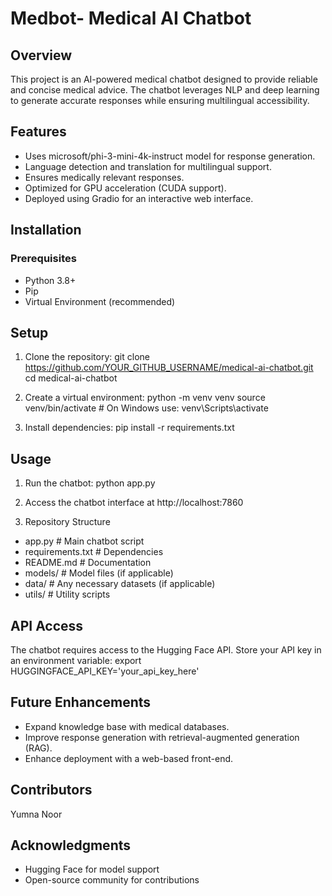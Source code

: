 # Medbot- Medical AI Chatbot

## Overview
This project is an AI-powered medical chatbot designed to provide reliable and concise medical advice. The chatbot leverages NLP and deep learning to generate accurate responses while ensuring multilingual accessibility.

## Features
- Uses microsoft/phi-3-mini-4k-instruct model for response generation.
- Language detection and translation for multilingual support.
- Ensures medically relevant responses.
- Optimized for GPU acceleration (CUDA support).
- Deployed using Gradio for an interactive web interface.

## Installation

### Prerequisites
- Python 3.8+
- Pip
- Virtual Environment (recommended)

## Setup
1. Clone the repository:
git clone https://github.com/YOUR_GITHUB_USERNAME/medical-ai-chatbot.git
cd medical-ai-chatbot

2. Create a virtual environment:
python -m venv venv
source venv/bin/activate  # On Windows use: venv\Scripts\activate

3. Install dependencies:
pip install -r requirements.txt

## Usage
1. Run the chatbot:
python app.py

2. Access the chatbot interface at http://localhost:7860
   
3. Repository Structure
- app.py                # Main chatbot script
- requirements.txt      # Dependencies
- README.md            # Documentation
- models/              # Model files (if applicable)
- data/                # Any necessary datasets (if applicable)
- utils/               # Utility scripts

## API Access
The chatbot requires access to the Hugging Face API. Store your API key in an environment variable:
export HUGGINGFACE_API_KEY='your_api_key_here'

## Future Enhancements
- Expand knowledge base with medical databases.
- Improve response generation with retrieval-augmented generation (RAG).
- Enhance deployment with a web-based front-end.

## Contributors
Yumna Noor

## Acknowledgments
- Hugging Face for model support
- Open-source community for contributions

